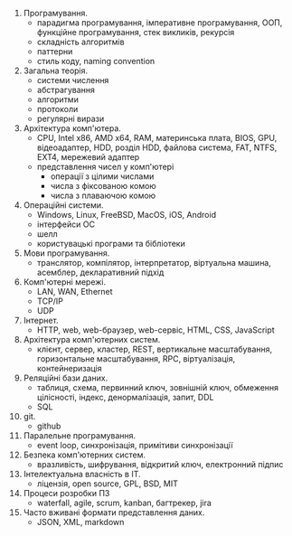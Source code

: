 1. Програмування.
    * парадигма програмування, імперативне програмування, ООП, функційне
   програмування, стек викликів, рекурсія
    * складність алгоритмів
    * паттерни
    * стиль коду, naming convention
2. Загальна теорія.
   * системи числення
   * абстрагування
   * алгоритми
   * протоколи
   * регулярні вирази
3. Архітектура комп'ютера.
   * CPU, Intel x86, AMD x64, RAM, материнська плата, BIOS, GPU, відеоадаптер,
   HDD, розділ HDD, файлова система, FAT, NTFS, EXT4, мережевий адаптер
   * представлення чисел у комп'ютері
     * операції з цілими числами
     * числа з фіксованою комою
     * числа з плаваючою комою
4. Операційні системи.
   * Windows, Linux, FreeBSD, MacOS, iOS, Android
   * інтерфейси ОС
   * шелл
   * користувацькі програми та бібліотеки
5. Мови програмування.
   * транслятор, компілятор, інтерпретатор, віртуальна машина, асемблер,
   декларативний підхід
6. Комп'ютерні мережі.
   * LAN, WAN, Ethernet
   * TCP/IP
   * UDP
7. Інтернет.
   * HTTP, web, web-браузер, web-сервіс, HTML, CSS, JavaScript
8. Архітектура комп'ютерних систем.
   * клієнт, сервер, кластер, REST, вертикальне масштабування, горизонтальне
   масштабування, RPC, віртуалізація, контейнеризація
9. Реляційні бази даних.
    * таблиця, схема, первинний ключ, зовнішній ключ, обмеження цілісності,
    індекс, денормалізація, запит, DDL
    * SQL
10. git.
    * github
11. Паралельне програмування.
    * event loop, синхронізація, примітиви синхронізації
12. Безпека комп'ютерних систем.
     * вразливість, шифрування, відкритий ключ, електронний підпис
13. Інтелектуальна власність в IT.
     * ліцензія, open source, GPL, BSD, MIT
14. Процеси розробки ПЗ
     * waterfall, agile, scrum, kanban, багтрекер, jira
15. Часто вживані формати представлення даних.
    * JSON, XML, markdown
